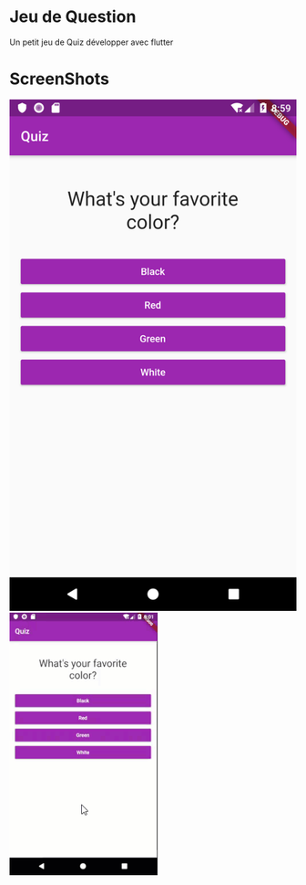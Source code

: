 # Jeu de Question

Un petit jeu de Quiz développer avec flutter

# ScreenShots
![alt text](./screenShots/img.png "première image") ![alt text](./screenShots/gif.gif "première image")
